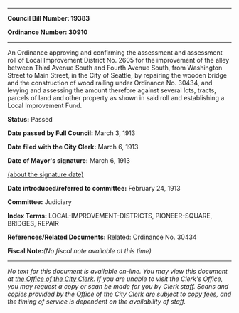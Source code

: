 

********

**Council Bill Number: 19383**
   
**Ordinance Number: 30910**
********

 An Ordinance approving and confirming the assessment and assessment roll of Local Improvement District No. 2605 for the improvement of the alley between Third Avenue South and Fourth Avenue South, from Washington Street to Main Street, in the City of Seattle, by repairing the wooden bridge and the construction of wood railing under Ordinance No. 30434, and levying and assessing the amount therefore against several lots, tracts, parcels of land and other property as shown in said roll and establishing a Local Improvement Fund.

**Status:** Passed
   
**Date passed by Full Council:** March 3, 1913
   
**Date filed with the City Clerk:** March 6, 1913
   
**Date of Mayor's signature:** March 6, 1913
   
[(about the signature date)](/~public/approvaldate.htm)
   
   
   
**Date introduced/referred to committee:** February 24, 1913
   
**Committee:** Judiciary
   
   
**Index Terms:** LOCAL-IMPROVEMENT-DISTRICTS, PIONEER-SQUARE, BRIDGES, REPAIR

**References/Related Documents:** Related: Ordinance No. 30434

**Fiscal Note:**_(No fiscal note available at this time)_
********

_No text for this document is available on-line. You may view this document at [the Office of the City Clerk](http://www.seattle.gov/leg/clerk/contactUs.htm). If you are unable to visit the Clerk's Office, you may request a copy or scan be made for you by Clerk staff. Scans and copies provided by the Office of the City Clerk are subject to [copy fees](http://clerk.seattle.gov/~public/clerkfees.htm), and the timing of service is dependent on the availability of staff._

